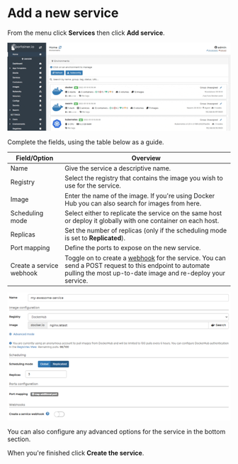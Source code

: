 # Add a new service

From the menu click **Services** then click **Add service**.

![](../../../.gitbook/assets/2.12-services-add-1.gif)

Complete the fields, using the table below as a guide.

| Field/Option             | Overview                                                                                                                                                                             |
| ------------------------ | ------------------------------------------------------------------------------------------------------------------------------------------------------------------------------------ |
| Name                     | Give the service a descriptive name.                                                                                                                                                 |
| Registry                 | Select the registry that contains the image you wish to use for the service.                                                                                                         |
| Image                    | Enter the name of the image. If you're using Docker Hub you can also search for images from here.                                                                                    |
| Scheduling mode          | Select either to replicate the service on the same host or deploy it globally with one container on each host.                                                                       |
| Replicas                 | Set the number of replicas (only if the scheduling mode is set to **Replicated**).                                                                                                   |
| Port mapping             | Define the ports to expose on the new service.                                                                                                                                       |
| Create a service webhook | Toggle on to create a [webhook](webhooks.md) for the service. You can send a POST request to this endpoint to automate pulling the most up-to-date image and re-deploy your service. |

![](../../../.gitbook/assets/services-create-2.png)

You can also configure any advanced options for the service in the bottom section.

When you're finished click **Create the service**.
